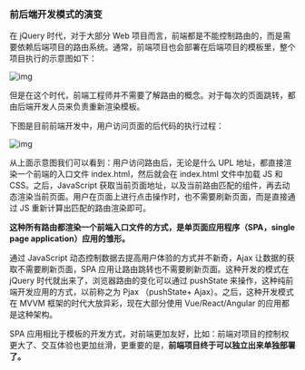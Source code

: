 ### 前后端开发模式的演变

在 jQuery 时代，对于大部分 Web 项目而言，前端都是不能控制路由的，而是需要依赖后端项目的路由系统。通常，前端项目也会部署在后端项目的模板里，整个项目执行的示意图如下：

![img](https://static001.geekbang.org/resource/image/26/2b/26ddd952f1f7d6dc3193af5be57e202b.jpg?wh=1569x462)

但是在这个时代，前端工程师并不需要了解路由的概念。对于每次的页面跳转，都由后端开发人员来负责重新渲染模板。

下图是目前前端开发中，用户访问页面的后代码的执行过程：

![img](https://static001.geekbang.org/resource/image/26/ec/2657d4eb129568d3c5b766e40eef60ec.jpg?wh=1920x435)

从上面示意图我们可以看到：用户访问路由后，无论是什么 UPL 地址，都直接渲染一个前端的入口文件 index.html，然后就会在 index.html 文件中加载 JS 和 CSS。之后，JavaScript 获取当前页面地址，以及当前路由匹配的组件，再去动态渲染当前页面。用户在页面上进行点击操作时，也不需要刷新页面，而是直接通过 JS 重新计算出匹配的路由渲染即可。

**这种所有路由都渲染一个前端入口文件的方式，是单页面应用程序（SPA，single page application）应用的雏形。**

通过 JavaScript 动态控制数据去提高用户体验的方式并不新奇，Ajax 让数据的获取不需要刷新页面，SPA 应用让路由跳转也不需要刷新页面。这种开发的模式在 jQuery 时代就出来了，浏览器路由的变化可以通过 pushState 来操作，这种纯前端开发应用的方式，以前称之为 Pjax （pushState+ Ajax）。之后，这种开发模式在 MVVM 框架的时代大放异彩，现在大部分使用 Vue/React/Angular 的应用都是这种架构。

SPA 应用相比于模板的开发方式，对前端更加友好，比如：前端对项目的控制权更大了、交互体验也更加丝滑，更重要的是，**前端项目终于可以独立出来单独部署了。**
